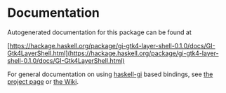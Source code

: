 # Documentation
Autogenerated documentation for this package can be found at

[https://hackage.haskell.org/package/gi-gtk4-layer-shell-0.1.0/docs/GI-Gtk4LayerShell.html](https://hackage.haskell.org/package/gi-gtk4-layer-shell-0.1.0/docs/GI-Gtk4LayerShell.html)

For general documentation on using [haskell-gi](https://github.com/haskell-gi/haskell-gi) based bindings, see [the project page](https://github.com/haskell-gi/haskell-gi) or [the Wiki](https://github.com/haskell-gi/haskell-gi/wiki).
